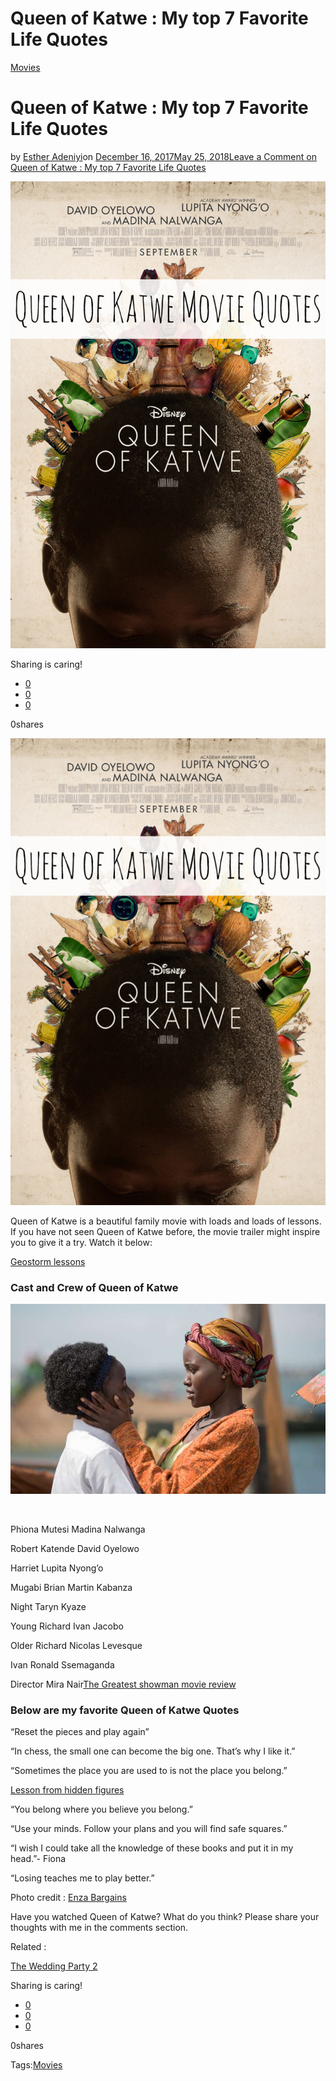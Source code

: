 # Queen of Katwe : My top 7 Favorite Life Quotes

[Movies](https://estheradeniyi.com/category/movies/)
# Queen of Katwe : My top 7 Favorite Life Quotes

by [Esther Adeniyi](https://estheradeniyi.com/author/esther-adeniyi/)on [December 16, 2017May 25, 2018](https://estheradeniyi.com/queen-of-katwe-my-top-7-favorite-life/)[Leave a Comment on Queen of Katwe : My top 7 Favorite Life Quotes](https://estheradeniyi.com/queen-of-katwe-my-top-7-favorite-life/#respond)

![](images/queen-of-katwe-movie-quotes.png)

Sharing is caring!

- [0](https://www.facebook.com/sharer/sharer.php?u=https%3A%2F%2Festheradeniyi.com%2Fqueen-of-katwe-my-top-7-favorite-life%2F&amp;t=Queen%20of%20Katwe%20%3A%20My%20top%207%20Favorite%20Life%20Quotes)
- [0](https://twitter.com/intent/tweet?text=Queen%20of%20Katwe%20%3A%20My%20top%207%20Favorite%20Life%20Quotes&amp;url=https%3A%2F%2Festheradeniyi.com%2Fqueen-of-katwe-my-top-7-favorite-life%2F)
- [0](#)

0shares

[![Queen of katwe](images/queen-of-katwe-movie-quotes-691x1024.png)](images/queen-of-katwe-movie-quotes-691x1024.png)

Queen of Katwe is a beautiful family movie with loads and loads of lessons. If you have not seen Queen of Katwe before, the movie trailer might inspire you to give it a try. Watch it below:

[Geostorm lessons](https://www.estheradeniyi.com/geostorm-2017-movie-review-5-profound)

### Cast and Crew of Queen of Katwe

[![Queen of katwe](images/webANXQueenofkatwee.jpg)](images/webANXQueenofkatwee.jpg)

&#xA0;

Phiona Mutesi&#xA0;Madina Nalwanga

Robert Katende&#xA0;David Oyelowo

Harriet&#xA0;Lupita Nyong&#x2019;o

Mugabi Brian&#xA0;Martin Kabanza

Night&#xA0;Taryn Kyaze

Young Richard&#xA0;Ivan Jacobo

Older Richard&#xA0;Nicolas Levesque

Ivan&#xA0;Ronald Ssemaganda

Director&#xA0;Mira Nair[The Greatest showman movie review](https://www.estheradeniyi.com/the-greatest-showman-movie-review)

### Below are my favorite Queen of Katwe Quotes

&#x201C;Reset the pieces and play again&#x201D;

&#x201C;In chess, the small one can become the big one. That&#x2019;s why I like it.&#x201D;

&#x201C;Sometimes the place you are used to is not the place you belong.&#x201D;

[Lesson from hidden figures](https://www.estheradeniyi.com/my-number-one-lesson-from-hidden)

&#x201C;You belong where you believe you belong.&#x201D;

&#x201C;Use your minds. Follow your plans and you will find safe squares.&#x201D;

&#x201C;I wish I could take all the knowledge of these books and put it in my head.&#x201D;- Fiona

&#x201C;Losing teaches me to play better.&#x201D;

Photo credit : [Enza Bargains](https://www.enzasbargains.com/queen-of-katwe-movie-quotes/)

Have you watched Queen of Katwe? What do you think? Please share your thoughts with me in the comments section.

Related :

[The Wedding Party 2](https://www.estheradeniyi.com/the-wedding-party-2-movie-trailer-and-i)

Sharing is caring!

- [0](https://www.facebook.com/sharer/sharer.php?u=https%3A%2F%2Festheradeniyi.com%2Fqueen-of-katwe-my-top-7-favorite-life%2F&amp;t=Queen%20of%20Katwe%20%3A%20My%20top%207%20Favorite%20Life%20Quotes)
- [0](https://twitter.com/intent/tweet?text=Queen%20of%20Katwe%20%3A%20My%20top%207%20Favorite%20Life%20Quotes&amp;url=https%3A%2F%2Festheradeniyi.com%2Fqueen-of-katwe-my-top-7-favorite-life%2F)
- [0](#)

0shares

Tags:[Movies](https://estheradeniyi.com/tag/movies/)